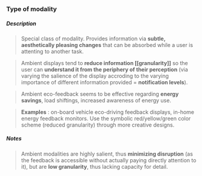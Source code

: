 ### Type of modality

##### Description
> Special class of modality. Provides information via **subtle, aesthetically pleasing changes** that can be absorbed while a user is attenting to another task.

> Ambient displays tend to **reduce information [[granularity]]** so the user can **understand it from the periphery of their perception** (via varying the salience of the display accroding to the varying importance of different information provided = **notification levels**).

> Ambient eco-feedback seems to be effective regarding **energy savings**, load shiftings, increased awareness of energy use.

> **Examples** : on-board vehicle eco-driving feedback displays, in-home energy feedback monitors. Use the symbolic red/yellow/green color scheme (reduced granularity) through more creative designs.


##### Notes
> Ambient modalities are highly salient, thus **minimizing disruption** (as the feedback is accessible without actually paying directly attention to it), but are **low granularity**, thus lacking capacity for detail.